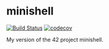 # minishell
[![Build Status](https://travis-ci.com/lgutter/minishell.svg?branch=master)](https://travis-ci.com/lgutter/minishell) [![codecov](https://codecov.io/gh/lgutter/minishell/branch/master/graph/badge.svg)](https://codecov.io/gh/lgutter/minishell)

My version of the 42 project minishell.
